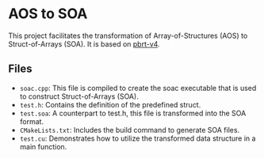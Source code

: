 # AOS to SOA

This project facilitates the transformation of Array-of-Structures (AOS) to Struct-of-Arrays (SOA). It is based on [pbrt-v4](https://github.com/mmp/pbrt-v4).

## Files

- `soac.cpp`: This file is compiled to create the soac executable that is used to construct Struct-of-Arrays (SOA).
- `test.h`: Contains the definition of the predefined struct.
- `test.soa`:  A counterpart to test.h, this file is transformed into the SOA format.
- `CMakeLists.txt`: Includes the build command to generate SOA files.
- `test.cu`: Demonstrates how to utilize the transformed data structure in a main function.
